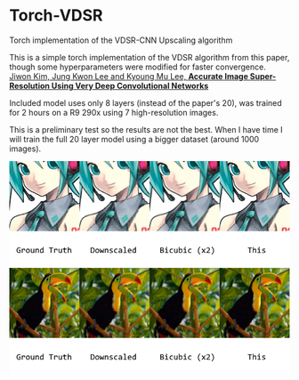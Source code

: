 # Torch-VDSR
Torch implementation of the VDSR-CNN Upscaling algorithm

This is a simple torch implementation of the VDSR algorithm from this paper, though some hyperparameters were modified for faster convergence.  
[Jiwon Kim, Jung Kwon Lee and Kyoung Mu Lee, **Accurate Image Super-Resolution Using Very Deep Convolutional Networks**][1]


Included model uses only 8 layers (instead of the paper's 20), was trained for 2 hours on a R9 290x using 7 high-resolution images.  

This is a preliminary test so the results are not the best. When I have time I will train the full 20 layer model using a bigger dataset (around 1000 images).  

![miku comparison](https://github.com/bloc97/Torch-VDSR/raw/master/demo/miku_comp.png)
![bird comparison](https://github.com/bloc97/Torch-VDSR/raw/master/demo/bird_comp.png ) 

[1]: https://arxiv.org/abs/1511.04587
